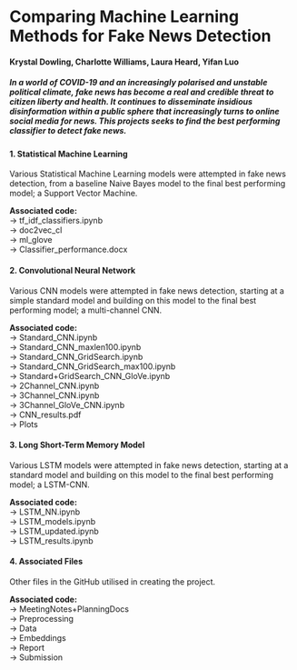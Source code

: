 # Comparing Machine Learning Methods for Fake News Detection

#### Krystal Dowling, Charlotte Williams, Laura Heard, Yifan Luo

##### In a world of COVID-19 and an increasingly polarised and unstable political climate, fake news has become a real and credible threat to citizen liberty and health. It continues to disseminate insidious disinformation within a public sphere that increasingly turns to online social media for news. This projects seeks to find the best performing classifier to detect fake news.

#### 1. Statistical Machine Learning

Various Statistical Machine Learning models were attempted in fake news detection, from a baseline Naive Bayes model to the final best performing model; a Support Vector Machine. 

**Associated code:**  
→ tf_idf_classifiers.ipynb   
→ doc2vec_cl   
→ ml_glove  
→ Classifier_performance.docx  

#### 2. Convolutional Neural Network

Various CNN models were attempted in fake news detection, starting at a simple standard model and building on this model to the final best performing model; a multi-channel CNN. 

**Associated code:**  
→ Standard_CNN.ipynb  
→ Standard_CNN_maxlen100.ipynb  
→ Standard_CNN_GridSearch.ipynb  
→ Standard_CNN_GridSearch_max100.ipynb  
→ Standard+GridSearch_CNN_GloVe.ipynb    
→ 2Channel_CNN.ipynb  
→ 3Channel_CNN.ipynb  
→ 3Channel_GloVe_CNN.ipynb  
→ CNN_results.pdf  
→ Plots  

#### 3. Long Short-Term Memory Model

Various LSTM models were attempted in fake news detection, starting at a standard model and building on this model to the final best performing model; a LSTM-CNN. 

**Associated code:**  
→ LSTM_NN.ipynb    
→ LSTM_models.ipynb   
→ LSTM_updated.ipynb   
→ LSTM_results.ipynb  

#### 4. Associated Files

Other files in the GitHub utilised in creating the project. 

**Associated code:**  
→ MeetingNotes+PlanningDocs  
→ Preprocessing  
→ Data  
→ Embeddings  
→ Report  
→ Submission  


